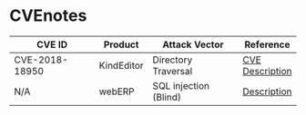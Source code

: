 # CVEnotes

|CVE ID        |Product   |Attack Vector        |Reference                                     |
|--------------|----------|---------------------|----------------------------------------------|
|CVE-2018-18950|KindEditor|Directory Traversal  |[CVE](https://www.cvedetails.com/cve/CVE-2018-18950/)<br>[Description](https://github.com/eddietcc/CVEnotes/blob/master/CVE-2018-18950_KindEditor/README.md)|
|N/A           |webERP    |SQL injection (Blind)|[Description](https://github.com/eddietcc/CVEnotes/blob/master/webERP_4.15_BankMatching/readme.md)|
